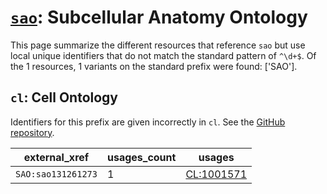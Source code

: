 # [`sao`](https://bioregistry.io/sao): Subcellular Anatomy Ontology

This page summarize the different resources that reference `sao`
but use local unique identifiers that do not match the standard pattern of
`^\d+$`. Of the 1 resources,
1 variants on the standard prefix were found: ['SAO'].

## `cl`: Cell Ontology

Identifiers for this prefix are given incorrectly in `cl`. See the [GitHub repository](https://github.com/obophenotype/cell-ontology).

| external_xref      |   usages_count | usages                                                  |
|--------------------|----------------|---------------------------------------------------------|
| `SAO:sao131261273` |              1 | [CL:1001571](http://purl.obolibrary.org/obo/CL_1001571) |

